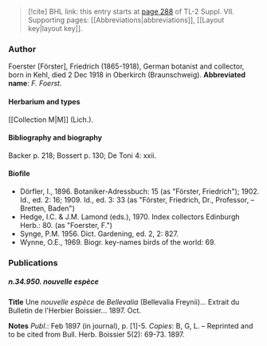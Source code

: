 > [!cite] BHL link: this entry starts at [page 288](https://www.biodiversitylibrary.org/page/33259792) of TL-2 Suppl. VII.
> Supporting pages: [[Abbreviations|abbreviations]], [[Layout key|layout key]].

### Author

Foerster \[Förster\], Friedrich (1865-1918), German botanist and collector, born in Kehl, died 2 Dec 1918 in Oberkirch (Braunschweig). 
**Abbreviated name**: *F. Foerst.*

#### Herbarium and types

[[Collection M|M]] (Lich.).

#### Bibliography and biography

Backer p. 218; Bossert p. 130; De Toni 4: xxii.

#### Biofile

- Dörfler, I., 1896. Botaniker-Adressbuch: 15 (as "Förster, Friedrich"); 1902. Id., ed. 2: 16; 1909. Id., ed. 3: 33 (as "Förster, Friedrich, Dr., Professor, – Bretten, Baden")
- Hedge, I.C. & J.M. Lamond (eds.), 1970. Index collectors Edinburgh Herb.: 80. (as "Foerster, F.")
- Synge, P.M. 1956. Dict. Gardening, ed. 2, 2: 827.
- Wynne, O.E., 1969. Biogr. key-names birds of the world: 69.

### Publications

##### n.34.950. nouvelle espèce

**Title**
Une *nouvelle espèce* de *Bellevalia* (Bellevalia Freynii)... Extrait du Bulletin de l'Herbier Boissier... 1897. Oct.

**Notes**
*Publ*.: Feb 1897 (in journal), p. \[1\]-5. *Copies*: B, G, L. – Reprinted and to be cited from Bull. Herb. Boissier 5(2): 69-73. 1897.

